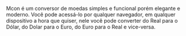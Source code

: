 Mcon é um conversor de moedas simples e funcional porém elegante e moderno. Você pode acessá-lo por qualquer navegador, em qualquer dispositivo a hora que quiser, nele você pode converter do Real para o Dólar, do Dolar para o Euro, do Euro para o Real e vice-versa.
